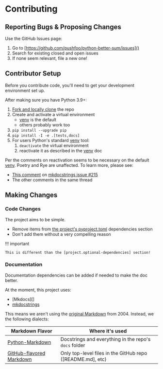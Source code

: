 # Contributing

## Reporting Bugs & Proposing Changes 

Use the GitHub Issues page:

1. Go to [https://github.com/pushfoo/python-better-sum/issues]()
2. Search for existing closed and open issues
3. If none seem relevant, file a new one!

## Contributor Setup

Before you contribute code, you'll need to get your development
environment set up.

[Fork and locally clone]: https://docs.github.com/en/pull-requests/collaborating-with-pull-requests/working-with-forks/fork-a-repo
[venv]: https://docs.python.org/3/library/venv.html
[This comment]: https://github.com/mkdocstrings/mkdocstrings/issues/215#issuecomment-759591821
[mkdocstrings issue #215]: https://github.com/mkdocstrings/mkdocstrings/issues/215

After making sure you have Python 3.9+:

1. [Fork and locally clone] the repo
2. Create and activate a virtual environment
    * [venv][] is the default
    * others probably work too
3. `pip install --upgrade pip`
4. `pip install -I -e .[tests,docs]`
6. For users Python's standard [venv][] tool:
    1. `deactivate` the virtual environment
    2. reactivate it as described in the [venv][] doc

Per the comments on  reactivation seems to be necessary on the default [venv][]. Poetry
and Rye  are unaffected. To learn more, please see:

* [This comment][] on [mkdocstrings issue #215][]
* The other comments in the same thread 

## Making Changes

### Code Changes

[the project's pyproject.toml]: https://github.com/pushfoo/Fontknife/blob/main/pyproject.toml

The project aims to be simple.

* Remove items from [the project's pyproject.toml][] dependencies section
* Don't add them without a very compelling reason

!!! important

    This is different than the [project.optional-dependencies] section!

### Documentation

[original Markdown]: https://daringfireball.net/projects/markdown/
[Python-Markdown]: https://python-markdown.github.io/
[mkdocs/issues/1385]: https://github.com/mkdocs/mkdocs/issues/1385
[Github-flavored Markdown]: https://docs.github.com/en/get-started/writing-on-github/getting-started-with-writing-and-formatting-on-github/about-writing-and-formatting-on-github
[mkdocstrings]: https://mkdocstrings.github.io/

Documentation dependencies can be added if needed to make the
doc better.

At the moment, this project uses:

* [Mkdocs][]
* [mkdocstrings][]

This means we aren't using the [original Markdown] from 2004. Instead, we
the following dialects:

| Markdown Flavor              | Where it's used                                            |
|------------------------------|------------------------------------------------------------|
| [Python-Markdown][]          | Docstrings and everything in the repo's `docs` folder      |
| [GitHub-flavored Markdown][] | Only top-level files in the GitHub repo ([README.md], etc) |

